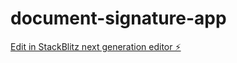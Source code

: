 # document-signature-app

[Edit in StackBlitz next generation editor ⚡️](https://stackblitz.com/~/github.com/bsorescu/document-signature-app)